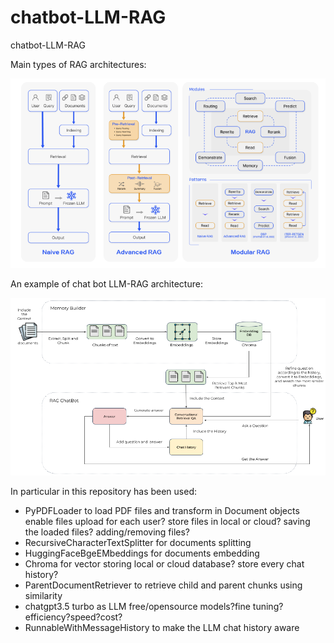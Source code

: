 # chatbot-LLM-RAG
chatbot-LLM-RAG

Main types of RAG architectures:

![alt text](https://github.com/DLfrontiere/chatbot-LLM-RAG/blob/main/images/RAG_architectures.png?raw=True)

An example of chat bot LLM-RAG architecture:

![alt text](https://github.com/DLfrontiere/chatbot-LLM-RAG/blob/main/images/rag-chatbot-architecture-1.png?raw=true)

In particular in this repository has been used:

- PyPDFLoader to load PDF files and transform in Document objects
   enable files upload for each user? store files in local or cloud? saving the loaded files? adding/removing files?
- RecursiveCharacterTextSplitter for documents splitting
- HuggingFaceBgeEMbeddings for documents embedding
- Chroma for vector storing
  local or cloud database? store every chat history?
- ParentDocumentRetriever to retrieve child and parent chunks using similarity
- chatgpt3.5 turbo as LLM
  free/opensource models?fine tuning?efficiency?speed?cost?
- RunnableWithMessageHistory to make the LLM chat history aware

